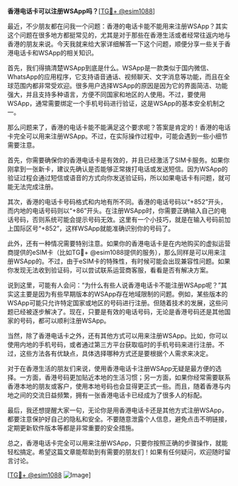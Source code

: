**香港电话卡可以注册WSApp吗？**[[TG💪+ @esim1088](https://t.me/s/esim1088)]

最近，不少朋友都在问我一个问题：香港的电话卡能不能用来注册WSApp？其实这个问题在很多地方都挺常见的，尤其是对于那些在香港生活或者经常往返内地与香港的朋友来说。今天我就来给大家详细解答一下这个问题，顺便分享一些关于香港电话卡和WSApp的相关知识。

首先，我们得搞清楚WSApp到底是什么。WSApp是一款类似于国内微信、WhatsApp的应用程序，它支持语音通话、视频聊天、文字消息等功能，而且在全球范围内都非常受欢迎。很多用户选择WSApp的原因是因为它的界面简洁、功能强大，并且支持多种语言，方便不同国家和地区的人使用。不过，要使用WSApp，通常需要绑定一个手机号码进行验证，这是WSApp的基本安全机制之一。

那么问题来了，香港的电话卡能不能满足这个要求呢？答案是肯定的！香港的电话卡完全可以用来注册WSApp。不过，在实际操作过程中，可能会遇到一些小细节需要注意。

首先，你需要确保你的香港电话卡是有效的，并且已经激活了SIM卡服务。如果你刚拿到一张新卡，建议先确认是否能够正常拨打电话或发送短信。因为WSApp的验证过程会通过短信或语音的方式向你发送验证码，所以如果电话卡有问题，就可能无法完成注册。

其次，香港的电话卡号码格式和内地有所不同。香港的电话号码以“+852”开头，而内地的电话号码则以“+86”开头。在注册WSApp时，你需要正确输入自己的电话号码，否则系统可能会提示号码无效。这里有一个小技巧，就是在输入号码前加上国际区号“+852”，这样WSApp就能准确识别你的号码了。

此外，还有一种情况需要特别注意。如果你的香港电话卡是在内地购买的虚拟运营商提供的eSIM卡（比如TG💪+ @esim1088提供的服务），那么同样是可以用来注册WSApp的。不过，由于eSIM卡的特殊性，有时候可能会出现兼容性问题。如果你发现无法收到验证码，可以尝试联系运营商客服，看看是否有解决方案。

说到这里，可能有人会问：“为什么有些人说香港电话卡不能注册WSApp呢？”其实这主要是因为有些早期版本的WSApp存在地域限制的问题。例如，某些版本的WSApp可能只允许特定国家或地区的号码进行注册。但随着技术的发展，这些问题已经被逐步解决了。现在，只要是有效的电话号码，无论是香港号码还是其他国家的号码，都可以顺利注册WSApp。

当然，除了香港电话卡之外，还有其他方式可以用来注册WSApp。比如，你可以使用内地的手机号码，或者通过第三方平台获取临时的手机号码来进行注册。不过，这些方法各有优缺点，具体选择哪种方式还是要根据个人需求来决定。

对于在香港生活的朋友们来说，使用香港电话卡注册WSApp无疑是最方便的选择。一方面，香港号码更加贴近本地的生活习惯；另一方面，如果你经常需要联系香港本地的朋友或客户，使用本地号码也会显得更正式一些。而且，随着香港与内地之间的交流日益频繁，拥有一张香港电话卡已经成为了很多人的标配。

最后，我还想提醒大家一句，无论你是用香港电话卡还是其他方式注册WSApp，都要注意保护好自己的隐私和安全。不要随意泄露个人信息，避免点击不明链接，定期更新软件版本等都是非常重要的安全措施。

总之，香港电话卡完全可以用来注册WSApp，只要你按照正确的步骤操作，就能轻松搞定。希望这篇文章能帮助到有需要的朋友们！如果有任何疑问，欢迎随时留言讨论。

[[TG💪+ @esim1088](https://t.me/s/esim1088) ![Image](https://i.postimg.cc/4NQfJmqS/Snipaste-2025-05-13-00-14-12.png)]
